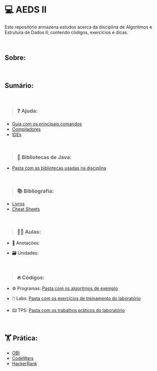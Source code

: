 # 💻 AEDS II
Este repositório armazena estudos acerca da disciplina de Algoritmos e Estrutura de Dados II; contendo códigos, exercícios e dicas.

<br>

## Sobre:

<br>

## Sumário:

<br>

>### ❓ Ajuda:
* [Guia com os principais comandos](Fonte/ajuda/README.md)
* [Compiladores]()
* [IDEs]()

<br>

>### 📁 Bibliotecas de Java:
* [Pasta com as bibliotecas usadas na disciplina](Fonte/ajuda/java)

<br>

>### 📚 Bibliografia:

* [Livros](Bibliografia/Livros)
* [Cheat Sheets](Bibliografia/Cheat_Sheets)

<br>

>### 🧑‍🏫 Aulas:

* 📝 Anotações:

* 🗃️ Unidades:

<br>

>### 🔥 Códigos:

* ⚙️ Programas: [Pasta com os algoritmos de exemplo](Fonte)

* 🖱️ Labs: [Pasta com os exercícios de treinamento do laboratório](Labs)

* ⌨️ TPS: [Pasta com os trabalhos práticos do laboratório](TPs)

<br>

## 🏋️ Prática:
* [OBI](https://olimpiada.ic.unicamp.br/pratique/pu/)</br>
* [CodeWars](https://www.codewars.com/dashboard)</br>
* [HackerRank](https://www.hackerrank.com/dashboard)
